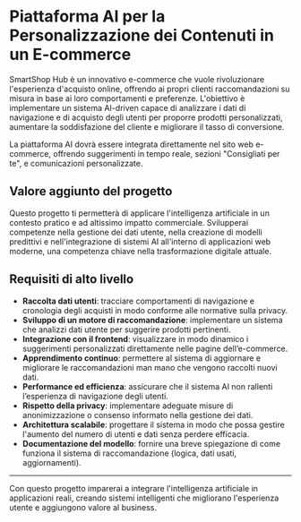 # Piattaforma AI per la Personalizzazione dei Contenuti in un E-commerce

SmartShop Hub è un innovativo e-commerce che vuole rivoluzionare l'esperienza d'acquisto online, offrendo ai propri clienti raccomandazioni su misura in base ai loro comportamenti e preferenze. L'obiettivo è implementare un sistema AI-driven capace di analizzare i dati di navigazione e di acquisto degli utenti per proporre prodotti personalizzati, aumentare la soddisfazione del cliente e migliorare il tasso di conversione.

La piattaforma AI dovrà essere integrata direttamente nel sito web e-commerce, offrendo suggerimenti in tempo reale, sezioni "Consigliati per te", e comunicazioni personalizzate.

## Valore aggiunto del progetto

Questo progetto ti permetterà di applicare l'intelligenza artificiale in un contesto pratico e ad altissimo impatto commerciale. Svilupperai competenze nella gestione dei dati utente, nella creazione di modelli predittivi e nell'integrazione di sistemi AI all'interno di applicazioni web moderne, una competenza chiave nella trasformazione digitale attuale.

## Requisiti di alto livello

- **Raccolta dati utenti**: tracciare comportamenti di navigazione e cronologia degli acquisti in modo conforme alle normative sulla privacy.
- **Sviluppo di un motore di raccomandazione**: implementare un sistema che analizzi dati utente per suggerire prodotti pertinenti.
- **Integrazione con il frontend**: visualizzare in modo dinamico i suggerimenti personalizzati direttamente nelle pagine dell’e-commerce.
- **Apprendimento continuo**: permettere al sistema di aggiornare e migliorare le raccomandazioni man mano che vengono raccolti nuovi dati.
- **Performance ed efficienza**: assicurare che il sistema AI non rallenti l’esperienza di navigazione degli utenti.
- **Rispetto della privacy**: implementare adeguate misure di anonimizzazione o consenso informato nella gestione dei dati.
- **Architettura scalabile**: progettare il sistema in modo che possa gestire l'aumento del numero di utenti e dati senza perdere efficacia.
- **Documentazione del modello**: fornire una breve spiegazione di come funziona il sistema di raccomandazione (logica, dati usati, aggiornamenti).

---

Con questo progetto imparerai a integrare l'intelligenza artificiale in applicazioni reali, creando sistemi intelligenti che migliorano l'esperienza utente e aggiungono valore al business.
